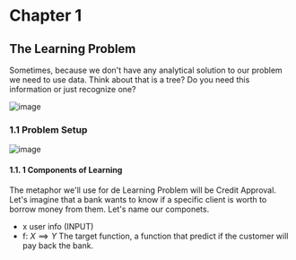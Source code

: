 # Chapter 1
## The Learning Problem

Sometimes, because we don't have any analytical solution to our problem we need to use data. Think about that is a tree? Do you need this information or just recognize one?

![image](https://github.com/user-attachments/assets/3d9a89fd-6d86-449e-9f5a-bc960b092391)

### 1.1 Problem Setup

![image](https://github.com/user-attachments/assets/301f5416-d3ca-4cae-a5da-da1f15019abb)

#### 1.1. 1 Components of Learning 

The metaphor we'll use for de Learning Problem will be Credit Approval. Let's imagine that a bank wants to know if a specific client is worth to borrow money from them. Let's name our componets.
- x user info (INPUT)
- f: $X \implies Y$ The target function, a function that predict if the customer will pay back the bank.
